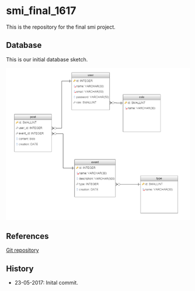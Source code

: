 # smi_final_1617
This is the repository for the final smi project.

## Database

This is our initial database sketch.

![Database](misc/database_sketch.PNG "Initial database sketch")

## References

[Git repository](https://github.com/tomazinhal/smi_final_1617)

## History

* 23-05-2017: Inital commit.